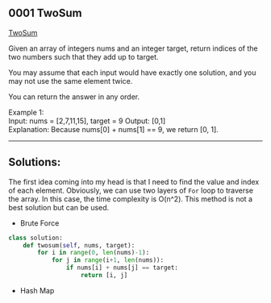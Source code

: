 ## 0001 TwoSum
[TwoSum](https://leetcode.cn/problems/two-sum/)

Given an array of integers nums and an integer target, return indices of the two numbers such that they add up to target.

You may assume that each input would have exactly one solution, and you may not use the same element twice.

You can return the answer in any order.

Example 1:  
Input: nums = [2,7,11,15], target = 9
Output: [0,1]  
Explanation: Because nums[0] + nums[1] == 9, we return [0, 1].

---

## Solutions:
The first idea coming into my head is that I need to find the value and index of each element. Obviously, we can use two layers of `For` loop to traverse the array. In this case, the time complexity is O(n^2). This method is not a best solution but can be used.

- Brute Force
```python
class solution:
    def twosum(self, nums, target):
        for i in range(0, len(nums)-1):
            for j in range(i+1, len(nums)):
                if nums[i] + nums[j] == target:
                    return [i, j]
```

- Hash Map  
